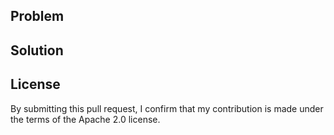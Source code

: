 ## Problem

## Solution

<!---
    REMINDER:
    - Read CONTRIBUTING.md first.
    - Add test coverage for your changes.
    - Update the changelog using `npm run newChange`.
    - Link to related issues/commits.
    - Testing: how did you test your changes?
    - Screenshots (if the pull request is related to UI/UX then please include light and dark theme screenshots)
-->

## License

By submitting this pull request, I confirm that my contribution is made under the terms of the Apache 2.0 license.
